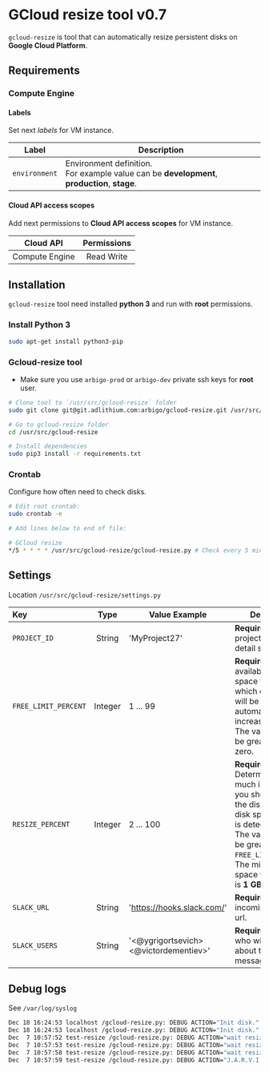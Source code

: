 # GCloud resize tool v0.7

`gcloud-resize` is tool that can automatically resize persistent disks on **Google Cloud Platform**.

## Requirements

### Compute Engine

#### Labels
Set next *labels* for VM instance.
 
| Label           | Description |
| :-------------: | --------- |
| `environment`   | Environment definition. <br> For example value can be **development**, **production**, **stage**. |


#### Cloud API access scopes
Add next permissions to **Cloud API access scopes** for VM instance. 

| Cloud API       | Permissions |
| :-------------: | :---------: |
| Compute Engine  | Read Write  |


## Installation  

`gcloud-resize` tool need installed **python 3** and run with **root** permissions.

### Install Python 3
```bash
sudo apt-get install python3-pip
```

###  Gcloud-resize tool

* Make sure you use `arbigo-prod` or `arbigo-dev` private ssh keys for **root** user.

```bash
# Clone tool to `/usr/src/gcloud-resize` folder
sudo git clone git@git.adlithium.com:arbigo/gcloud-resize.git /usr/src/gcloud-resize

# Go to gcloud-resize folder 
cd /usr/src/gcloud-resize

# Install dependencies
sudo pip3 install -r requirements.txt
```

### Crontab
Configure how often need to check disks.
```bash
# Edit root crontab:
sudo crontab -e

# Add lines below to end of file:

# GCloud resize 
*/5 * * * * /usr/src/gcloud-resize/gcloud-resize.py # Check every 5 minutes
```

## Settings
Location `/usr/src/gcloud-resize/settings.py`

| Key                  | Type    | Value Example                          | Description |
| :------------------- | :-----: | -------------------------------------- | ----------- |
| `PROJECT_ID`         | String  | 'MyProject27'                          | **Required**. Google project id. More detail see [here](https://support.google.com/cloud/answer/6158840?hl=en).|
| `FREE_LIMIT_PERCENT` | Integer | 1 ... 99                               | **Required**. Indicates available disc space threshold at which disc space will be automatically increased.<br>The value should be greater than zero. |
| `RESIZE_PERCENT`     | Integer | 2 ... 100                              | **Required**. Determines how much in percentage you should increase the disk when low disk space amount is detected. <br> The value should be greater than `FREE_LINIT_PERCENT`.<br>The minimum disk space you can add is **1 GB**.|
| `SLACK_URL`          | String  | 'https://hooks.slack.com/'             | **Required**. Slack incoming webhook url.  |
| `SLACK_USERS`        | String  | '<@ygrigortsevich> <@victordementiev>' | **Required**. Users who will be notified about the resize message.   |


## Debug logs
See `/var/log/syslog`
```bash
Dec 18 16:24:53 localhost /gcloud-resize.py: DEBUG ACTION="Init disk." NAME="disk-1" SOURCE="/dev/sdb" FSTYPE="ext4" SIZE_GB=10 USED_GB=1 USED_%=1 AVAIL_GB=10 TARGET=/mnt/disk/disk1
Dec 18 16:24:53 localhost /gcloud-resize.py: DEBUG ACTION="Init disk." NAME="disk-2" SOURCE="/dev/sdc" FSTYPE="xfs" SIZE_GB=10 USED_GB=1 USED_%=1 AVAIL_GB=10 TARGET=/mnt/disk/disk2
Dec  7 10:57:52 test-resize /gcloud-resize.py: DEBUG ACTION="wait resize" STATUS="PENDING"
Dec  7 10:57:53 test-resize /gcloud-resize.py: DEBUG ACTION="wait resize" STATUS="RUNNING"
Dec  7 10:57:58 test-resize /gcloud-resize.py: DEBUG ACTION="wait resize" STATUS="DONE"
Dec  7 10:57:59 test-resize /gcloud-resize.py: DEBUG ACTION="J.A.R.V.I.S Say" CODE=200 STATUS="ok"
```